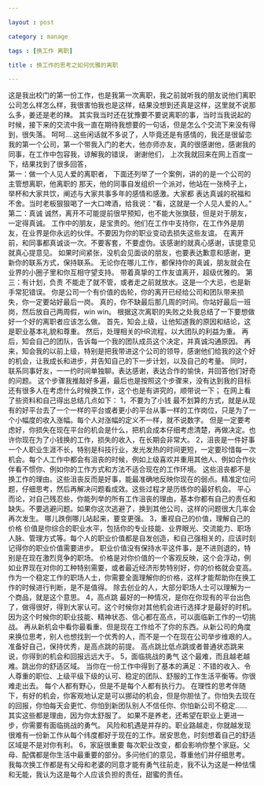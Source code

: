 ```yaml
---

layout : post

category : manage

tags : [换工作 离职]

title : 换工作的思考之如何优雅的离职

---
```




   这是我出校门的第一份工作，也是我第一次离职，我之前就听我的朋友说他们离职公司怎么样怎么样，我很害怕我也是这样，结果没想到还真是这样，这里就不说那么多，姜还是老的辣。
其实我当时还在犹豫要不要说离职的事，当时当我说起的时候，接下来的交流中我一直在期待我想要的一句话，但是怎么个交流下来没有得到，很失落。
   呵呵....这些闲话就不多说了，人毕竟还是有感情的，我还是很留恋我的第一个公司，第一个带我入门的老大，他亦师亦友，真的很感谢他，感谢我的同事，在工作中包容我，谅解我的错误，
谢谢他们，
    上次我就回来在网上百度一下，结果找到了很多回答，  
    第一：做一个人见人爱的离职者，
    下面还列举了一个案例，讲的的是一个公司的主管想离职，他离职的 那天，他的同事自发组织一个派对，他站在一张椅子上，举杯和大家共饮，阐述与大家共事多年的感情和感激。大家都
表达真诚的祝福和不舍。当时老板狠狠喝了一大口啤酒，给我说：“看，这就是一个人见人爱的人。”
    第二：真诚
    诚然，离开不可能提前很早预知，也不能大张旗鼓，但是对于朋友，一定得真诚。
工作中的朋友，是宝贵的。他们在工作中支持你，在工作外是朋友，在业界是你永远的伙伴。不要因为你的职业变动去损失这些友谊。
在离开前，和同事都真诚谈一次。不要客套，不要虚伪。该感谢的就真心感谢，该提意见就真心提意见。
如果时间紧张，没机会见面谈的朋友，也要表达歉意和感谢，更新你的联系方式，保持联系。
无论你在哪儿工作，都保持你的真诚，朋友就会在业界的小圈子里和你互相守望支持。
带着真挚的工作友谊离开，超级优雅的。
    第三：有计划，负责
	不能走了就不管，或者走之前就放水。这是一个大忌，也是新手常犯错误。
你是公司一个有价值的齿轮，你的离开已经给公司和团队带来损失，你一定要站好最后一岗。
真的，你不缺最后那几周的时间。你站好最后一班岗，然后放自己两周假，win win。
根据这次离职的失败之处我总结了一下要想做好一个好的离职者应该怎么做。
首先，知会上级，让他知道我的原因和结论，这是职业基本礼貌和尊重。
然后，处理相关的HR流程，以大团队的利益为重。
再后，知会自己的团队，告诉每一个我的团队成员这个决定，并真诚沟通原因。
再来，知会我的以前上级，特别是把我带进这个公司的领导，感谢他们给我的这个好的机会，让我成长和进步，并告知自己的下一步计划，以及自己的考量。
同时，联系同事好友，一一约时间单独聊。表达感谢，表达合作的愉快，并回答他们好奇的问题。
这个步骤我推敲好多遍，最后也是按照这个步骤来，没有达到我的目标
还有很多人在考虑什么时候换工作，这个也是有讲究的，顺带说一下；
在网上看了些资料和自己得出总结几点如下：
1，不要为了小钱
最不划算的方式，就是从现有的好平台去了一个一样的平台或者更小的平台从事一样的工作岗位，只是为了一个小幅度的收入涨幅。每个人对涨幅的定义不一样，就不说数字。
但是一定要考虑好，你损失在现在平台的机会是什么，把机会成本仔细考虑清楚，再做决定。也许你现在为了小钱换的工作，损失的收入，在长期会非常大。
2，沮丧是一件好事
一个人职业生涯不长，特别是科技行业，发光发热的时间更短，一定要珍惜每一次机会。每个人工作中都会有沮丧的时候，例如上级喜欢并重用其他人、例如合作伙伴看不惯你、例如你的工作方式和方法不适合现在的工作环境。
这些沮丧都不是换工作的理由。这些沮丧反而是好事，能最准确地反映你现在的弱点。精准定位问题，仔细思考，然后再解决问题看成效。这些过程才是历练你的最好机会。
平心而论，对自己残忍些，你能列举的所有工作沮丧的理由，基本你都有自己的责任和缺失。不要逃避问题。如果你这次逃避了，换到其他公司，这样的问题很大几率会再次发生。
哪儿跌倒哪儿站起来，要变更强。
3，重视自己的价值，理解自己的价格
价值是你综合的职业水平，包括你的专业技能、业界眼光、交流能力、职场人脉、管理方式等。每个人的职业价值都是自发创造，和自己强相关的，应该时刻记得你的职业价值需要进步。
职业价值没有保持水平这件事，是不进则退的，特别是在现在激烈竞争的职场。
价格是对你价值的一个客观反映，这个会浮动，例如业界现在对你的工种特别需要，或者最近经济形势特别好，你的价格就会变高。作为一个稳定工作的职场人士，你需要全面理解你的价格，这样才能帮助你在换工作的时候进行判断，是不是值得。
除去创业的人，大部分职场人士可以理解为一个商品，就是这个意思。
4，高点跳
最好的一种情况，是你在你现有的平台出色了，做得很好，得到大家认可。这个时候你对其他机会进行选择才是最好的时机。因为这个时候你的职业技能、精神状态、信心都在高点，可以面临新工作的一切挑战。
再从新机会中看你最看重、但是现在工作给不了你的东西。从新公司的角度来换位思考，别人也想找到一个优秀的人，而不是一个在现在公司举步维艰的人。准备好自己，保持优秀，是高点跳的前提。
高点跳比低点跳或者普通状态跳来说，你得到的机会和回报远远大于。
5，面临挑战的勇气
这个最难，而且越老越难。跳出你的舒适区域。
当你在一份工作中得到了基本的满足：不错的收入、令人尊重的职位、上级平级下级的认可、稳定的团队、舒服的工作生活平衡等。你很难走出去。
每个人都有野心，但是不是每个人都有执行力。
在理性的思考伴随下，有好的机会，你客观地认定是可以挪动的机会，但是你胆怯了。你怕失去现在的回报，你怕每天会更忙、你怕到新团队别人不信任你、你怕新公司不稳定……
其实这些都是理由，因为你太舒服了。
如果不是养老，还希望在职业上更进一步，你需要有面临挑战的勇气。
风险和机遇是并存的。职业路越走，你就越发现很难有一份新工作从每个纬度都好于现在的工作。居安思危，时刻想着自己的舒适区域是不是对你有利。
6，家庭很重要
每次职业改变，都会影响你整个家庭。父母、配偶都是你生活中最重要的部分。多问他们的意见，尊重他们并仔细思考。
我每次换工作都是有父母和老婆的同意才能有勇气往前走，我不认为这是一种怯懦和无能，我认为这是每个人应该负担的责任，甜蜜的责任。






	